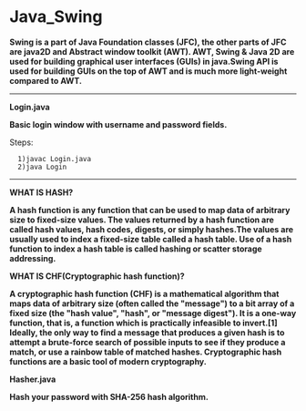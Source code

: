# Java_Swing

**Swing is a part of Java Foundation classes (JFC), the other parts of JFC are java2D and Abstract window toolkit (AWT). AWT, Swing & Java 2D are used for building graphical user interfaces (GUIs) in java.Swing API is used for building GUIs on the top of AWT and is much more light-weight compared to AWT.** 

________________________________________________________________________________________________________________________________________________________________
  
 **Login.java**
  
 **Basic login window with username and password fields.**
  
 Steps:
      
      1)javac Login.java
      2)java Login

_________________________________________________________________________________________________________________________________________________________________

**WHAT IS HASH?**

**A hash function is any function that can be used to map data of arbitrary size to fixed-size values. The values returned by a hash function are called hash values, hash codes, digests, or simply hashes.The values are usually used to index a fixed-size table called a hash table. Use of a hash function to index a hash table is called hashing or scatter storage addressing.**

**WHAT IS CHF(Cryptographic hash function)?**

**A cryptographic hash function (CHF) is a mathematical algorithm that maps data of arbitrary size (often called the "message") to a bit array of a fixed size (the "hash value", "hash", or "message digest"). It is a one-way function, that is, a function which is practically infeasible to invert.[1] Ideally, the only way to find a message that produces a given hash is to attempt a brute-force search of possible inputs to see if they produce a match, or use a rainbow table of matched hashes. Cryptographic hash functions are a basic tool of modern cryptography.**

**Hasher.java**

**Hash your password with SHA-256 hash algorithm.**






